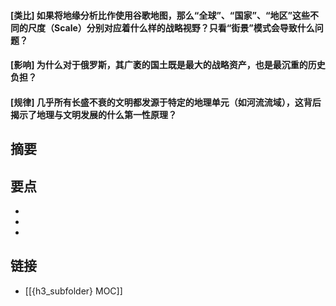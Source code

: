 #### [类比] 如果将地缘分析比作使用谷歌地图，那么“全球”、“国家”、“地区”这些不同的尺度（Scale）分别对应着什么样的战略视野？只看“街景”模式会导致什么问题？


#### [影响] 为什么对于俄罗斯，其广袤的国土既是最大的战略资产，也是最沉重的历史负担？


#### [规律] 几乎所有长盛不衰的文明都发源于特定的地理单元（如河流流域），这背后揭示了地理与文明发展的什么第一性原理？


## 摘要


## 要点

- 
- 
- 

## 链接

- [[{h3_subfolder} MOC]]
